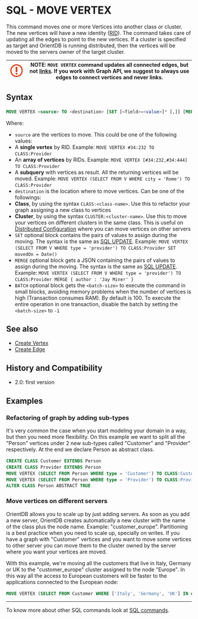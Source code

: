 # SQL - MOVE VERTEX

This command moves one or more Vertices into another class or cluster. The new vertices will have a new identity ([RID](Concepts.md#recordid)). The command takes care of updating all the edges to point to the new vertices. If a cluster is specified as target and OrientDB is running distributed, then the vertices will be moved to the servers owner of the target cluster. 

|![](images/warning.png)|NOTE: `MOVE VERTEX` command updates all connected edges, but not [links](Concepts.md#relationships). If you work with Graph API, we suggest to always use edges to connect vertices and never links.|
|----|----|

## Syntax

```sql
MOVE VERTEX <source> TO <destination> [SET [<field>=<value>]* [,]] [MERGE <JSON>] [BATCH <batch-size>]
```

Where:
- `source` are the vertices to move. This could be one of the following values:
 - A **single vertex** by RID. Example: `MOVE VERTEX #34:232 TO CLASS:Provider`
 - An **array of vertices** by RIDs. Example: `MOVE VERTEX [#34:232,#34:444] TO CLASS:Provider`
 - A **subquery** with vertices as result. All the returning vertices will be moved. Example: `MOVE VERTEX (SELECT FROM V WHERE city = 'Rome') TO CLASS:Provider`
- `destination` is the location where to move vertices. Can be one of the followings:
 - **Class**, by using the syntax `CLASS:<class-name>`. Use this to refactor your graph assigning a new class to vertices
 - **Cluster**, by using the syntax `CLUSTER:<cluster-name>`. Use this to move your vertices on different clusters in the same class. This is useful on [Distributed Configuration](Distributed-Architecture.md) where you can move vertices on other servers
- `SET` optional block contains the pairs of values to assign during the moving. The syntax is the same as [SQL UPDATE](SQL-Update.md). Example: `MOVE VERTEX (SELECT FROM V WHERE type = 'provider') TO CLASS:Provider SET movedOn = Date()`
- `MERGE` optional block gets a JSON containing the pairs of values to assign during the moving. The syntax is the same as [SQL UPDATE](SQL-Update.md). Example: `MOVE VERTEX (SELECT FROM V WHERE type = 'provider') TO CLASS:Provider MERGE { author : 'Jay Miner' }`
- `BATCH` optional block gets the `<batch-size>` to execute the command in small blocks, avoiding memory problems when the number of vertices is high (Transaction consumes RAM). By default is 100. To execute the entire operation in one transaction, disable the batch by setting the `<batch-size>` to `-1`


## See also
- [Create Vertex](SQL-Create-Vertex.md)
- [Create Edge](SQL-Create-Edge.md)

## History and Compatibility

- 2.0: first version

## Examples

### Refactoring of graph by adding sub-types

It's very common the case when you start modeling your domain in a way, but then you need more flexibility. On this example we want to split all the "Person" vertices under 2 new sub-types called "Customer" and "Provider" respectively. At the end we declare Person as abstract class.

```sql
CREATE CLASS Customer EXTENDS Person
CREATE CLASS Provider EXTENDS Person
MOVE VERTEX (SELECT FROM Person WHERE type = 'Customer') TO CLASS:Customer
MOVE VERTEX (SELECT FROM Person WHERE type = 'Provider') TO CLASS:Provider
ALTER CLASS Person ABSTRACT TRUE
```

### Move vertices on different servers

OrientDB allows you to scale up by just adding servers. As soon as you add a new server, OrientDB creates automatically a new cluster with the name of the class plus the node name. Example: "customer_europe". Partitioning is a best practice when you need to scale up, specially on writes. If you have a graph with "Customer" vertices and you want to move some vertices to other server you can move them to the cluster owned by the server where you want your vertices are moved.

With this example, we're moving all the customers that live in Italy, Germany or UK to the "customer_europe" cluster assigned to the node "Europe". In this way all the access to European customers will be faster to the applications connected to the European node:

```sql
MOVE VERTEX (SELECT FROM Customer WHERE ['Italy', 'Germany', 'UK'] IN out('city').out('country') ) TO CLUSTER:customer_europe
```

---
To know more about other SQL commands look at [SQL commands](SQL.md).
